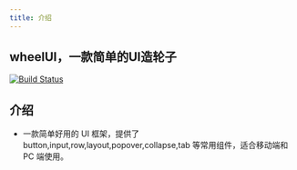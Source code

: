 ```yaml
---
title: 介绍
---
```


## wheelUI，一款简单的UI造轮子
[![Build Status](https://www.travis-ci.org/csyuser/wheelUI.svg?branch=master)](https://www.travis-ci.org/csyuser/wheelUI)
## 介绍
- 一款简单好用的 UI 框架，提供了 button,input,row,layout,popover,collapse,tab 等常用组件，适合移动端和 PC 端使用。